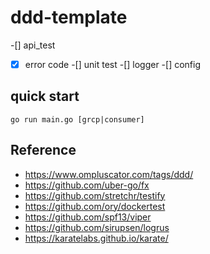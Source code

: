 # ddd-template

-[] api_test
-[x] error code 
-[] unit test 
-[] logger
-[] config

## quick start
```
go run main.go [grcp|consumer]
```

## Reference
- https://www.ompluscator.com/tags/ddd/
- https://github.com/uber-go/fx
- https://github.com/stretchr/testify
- https://github.com/ory/dockertest
- https://github.com/spf13/viper
- https://github.com/sirupsen/logrus
- https://karatelabs.github.io/karate/